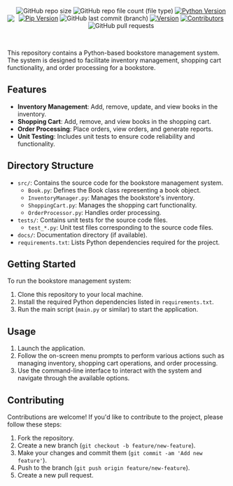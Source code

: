 <div style="display:flex; justify-content: center; align-items: center ; height" 100vh" align=center>
  <img src='https://github.com/BaraSedih11/Bookstore/assets/98843912/51d3309c-21ae-4e6c-b237-b2d32869a3dd' /> 

  <br />
  <br />
  
   ![GitHub repo size](https://img.shields.io/github/repo-size/BaraSedih11/Bookstore) ![GitHub repo file count (file type)](https://img.shields.io/github/directory-file-count/BaraSedih11/Bookstore) [![Python Version](https://img.shields.io/badge/python-3.8-blue)](https://www.python.org/downloads/release/python-380/)
[![Pip Version](https://img.shields.io/badge/pip-21.0-orange)](https://pypi.org/project/pip/21.0/)
 ![GitHub last commit (branch)](https://img.shields.io/github/last-commit/BaraSedih11/Bookstore/master)
[![Version](https://img.shields.io/badge/version-v1.0.0-blue)](https://github.com/BaraSedih/Bookstore/releases/tag/v1.0.0)
[![Contributors](https://img.shields.io/github/contributors/BaraSedih11/Bookstore)](https://github.com/BaraSedih11/Bookstore/graphs/contributors)
![GitHub pull requests](https://img.shields.io/github/issues-pr-raw/BaraSedih11/Bookstore)
<!-- ![GitHub issues](https://img.shields.io/github/issues-raw/BaraSedih11/Bookstore)  -->
</div>
<br />


This repository contains a Python-based bookstore management system. The system is designed to facilitate inventory management, shopping cart functionality, and order processing for a bookstore.

## Features

- **Inventory Management**: Add, remove, update, and view books in the inventory.
- **Shopping Cart**: Add, remove, and view books in the shopping cart.
- **Order Processing**: Place orders, view orders, and generate reports.
- **Unit Testing**: Includes unit tests to ensure code reliability and functionality.

## Directory Structure

- `src/`: Contains the source code for the bookstore management system.
  - `Book.py`: Defines the Book class representing a book object.
  - `InventoryManager.py`: Manages the bookstore's inventory.
  - `ShoppingCart.py`: Manages the shopping cart functionality.
  - `OrderProcessor.py`: Handles order processing.
- `tests/`: Contains unit tests for the source code files.
  - `test_*.py`: Unit test files corresponding to the source code files.
- `docs/`: Documentation directory (if available).
- `requirements.txt`: Lists Python dependencies required for the project.

## Getting Started

To run the bookstore management system:

1. Clone this repository to your local machine.
2. Install the required Python dependencies listed in `requirements.txt`.
3. Run the main script (`main.py` or similar) to start the application.

## Usage

1. Launch the application.
2. Follow the on-screen menu prompts to perform various actions such as managing inventory, shopping cart operations, and order processing.
3. Use the command-line interface to interact with the system and navigate through the available options.

## Contributing

Contributions are welcome! If you'd like to contribute to the project, please follow these steps:

1. Fork the repository.
2. Create a new branch (`git checkout -b feature/new-feature`).
3. Make your changes and commit them (`git commit -am 'Add new feature'`).
4. Push to the branch (`git push origin feature/new-feature`).
5. Create a new pull request.

